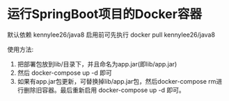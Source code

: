 运行SpringBoot项目的Docker容器
===

默认依赖 kennylee26/java8 启用前可先执行 docker pull kennylee26/java8

使用方法:

1. 把部署包放到lib/目录下，并且命名为app.jar(即lib/app.jar)
2. 然后 docker-compose up -d 即可
3. 如果有app.jar包更新，可替换掉lib/app.jar包，然后docker-compose rm进行删除旧容器。最后重新启用 docker-compose up -d 即可。